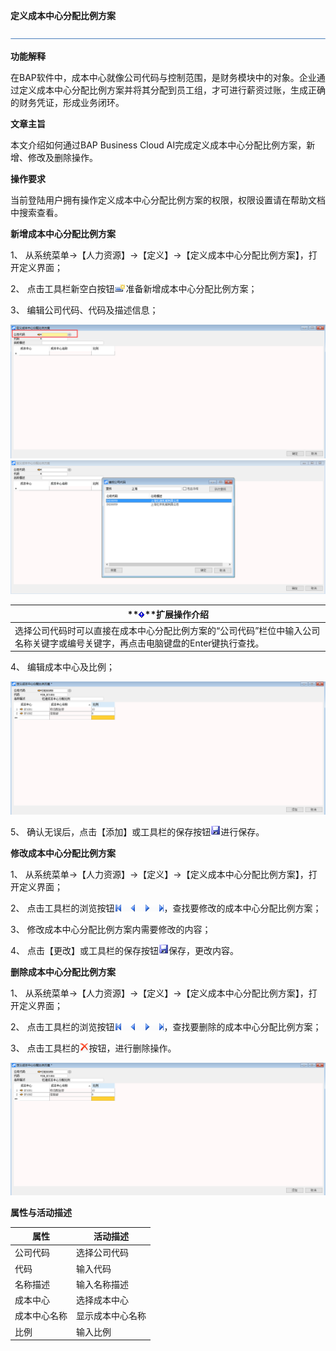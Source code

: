 **定义成本中心分配比例方案**

![img](zsk_rlzy_dy/common/headLine.png ) 

**功能解释**

在BAP软件中，成本中心就像公司代码与控制范围，是财务模块中的对象。企业通过定义成本中心分配比例方案并将其分配到员工组，才可进行薪资过账，生成正确的财务凭证，形成业务闭环。

 

**文章主旨**

本文介绍如何通过BAP Business Cloud AI完成定义成本中心分配比例方案，新增、修改及删除操作。

**操作要求**

当前登陆用户拥有操作定义成本中心分配比例方案的权限，权限设置请在帮助文档中搜索查看。

**新增成本中心分配比例方案**

1、 从系统菜单->【人力资源】->【定义】->【定义成本中心分配比例方案】，打开定义界面；

2、 点击工具栏新空白按钮![img](zsk_rlzy_dy/common/新建.png)准备新增成本中心分配比例方案；

3、 编辑公司代码、代码及描述信息；

![img](zsk_rlzy_dy/7.png )![img](zsk_rlzy_dy/8.png )

| **![System_CAPS_ICON_important.jpg](zsk_rlzy_dy/common/exclamationMark.png)**扩展操作介绍 |
| ------------------------------------------------------------ |
| 选择公司代码时可以直接在成本中心分配比例方案的“公司代码”栏位中输入公司名称关键字或编号关键字，再点击电脑键盘的Enter键执行查找。 |

 

4、 编辑成本中心及比例；

![img](zsk_rlzy_dy/9.png )

5、 确认无误后，点击【添加】或工具栏的保存按钮![img](zsk_rlzy_dy/common/保存.png)进行保存。

**修改成本中心分配比例方案**

1、 从系统菜单->【人力资源】->【定义】->【定义成本中心分配比例方案】，打开定义界面；

2、 点击工具栏的浏览按钮![img](zsk_rlzy_dy/common/翻页.png)，查找要修改的成本中心分配比例方案；

3、 修改成本中心分配比例方案内需要修改的内容；

4、 点击【更改】或工具栏的保存按钮![img](zsk_rlzy_dy/common/保存.png)保存，更改内容。

**删除成本中心分配比例方案**

1、 从系统菜单->【人力资源】->【定义】->【定义成本中心分配比例方案】，打开定义界面；

2、 点击工具栏的浏览按钮![img](zsk_rlzy_dy/common/翻页.png)，查找要删除的成本中心分配比例方案；

3、 点击工具栏的![img](zsk_rlzy_dy/common/删除.png)按钮，进行删除操作。

![img](zsk_rlzy_dy/9.png )

**属性与活动描述**

| **属性**     | **活动描述**     |
| ------------ | ---------------- |
| 公司代码     | 选择公司代码     |
| 代码         | 输入代码         |
| 名称描述     | 输入名称描述     |
| 成本中心     | 选择成本中心     |
| 成本中心名称 | 显示成本中心名称 |
| 比例         | 输入比例         |

 

​    